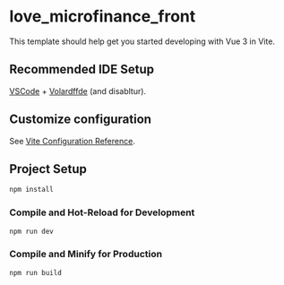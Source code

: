 # love_microfinance_front

This template should help get you started developing with Vue 3 in Vite.

## Recommended IDE Setup

[VSCode](https://code.visualstudio.com/) + [Volardffde](https://marketplace.visualstudio.com/items?itemName=Vue.volar) (and disabltur).

## Customize configuration

See [Vite Configuration Reference](https://vitejs.dev/config/).

## Project Setup

```sh
npm install
```

### Compile and Hot-Reload for Development

```sh
npm run dev
```

### Compile and Minify for Production

```sh
npm run build
```
